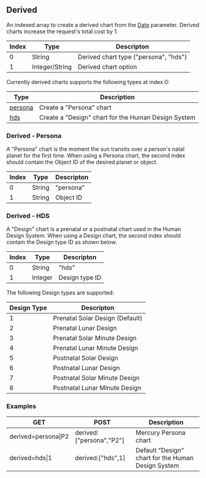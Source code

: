 ## Derived

An indexed array to create a derived chart from the [Date](param_date.md) parameter. Derived charts increase the request's total cost by 1.

| Index | Type | Descripton |
|---|---|---|
| 0 | String | Derived chart type ("persona", "hds") |
| 1 | Integer/String | Derived chart option |

Currently derived charts supports the following types at index 0:

| Type | Description |
|---|---|
| [persona](#persona) | Create a "Persona" chart |
| [hds](#hds) | Create a "Design" chart for the Human Design System |

### Derived - Persona

A "Persona" chart is the moment the sun transits over a person's natal planet for the first time. When using a Persona chart, the second index should contain the Object ID of the desired planet or object.

| Index | Type | Descripton |
|---|---|---|
| 0 | String | "persona" |
| 1 | String | Object ID |

### Derived - HDS

A "Design" chart is a prenatal or a postnatal chart used in the Human Design System. When using a Design chart, the second index should contain the Design type ID as shown below.

| Index | Type | Descripton |
|---|---|---|
| 0 | String | "hds" |
| 1 | Integer | Design type ID |

The following Design types are supported:

| Design Type | Descripton |
|---|---|
| 1 | Prenatal Solar Design (Default) |
| 2 | Prenatal Lunar Design |
| 3 | Prenatal Solar Minute Design |
| 4 | Prenatal Lunar Minute Design |
| 5 | Postnatal Solar Design |
| 6 | Postnatal Lunar Design |
| 7 | Postnatal Solar Minute Design |
| 8 | Postnatal Lunar Minute Design |

### Examples

|GET|POST|Description|
|---|---|---|
|derived=persona\|P2|derived:["persona","P2"]| Mercury Persona chart |
|derived=hds\|1|derived:["hds",1]| Default "Design" chart for the Human Design System |